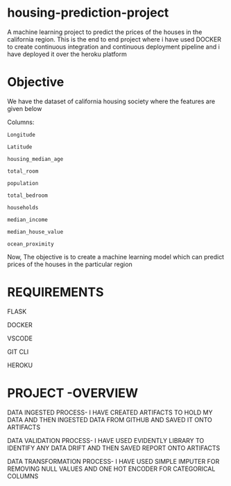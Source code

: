 # housing-prediction-project
A machine learning project to predict the prices of the houses in the california region.
This is the end to end project where i have used DOCKER to create continuous integration and continuous deployment pipeline and i have deployed it over the heroku platform 

# Objective
 We have the dataset of california housing society where the features are given below
 
 Columns:
    
	Longitude
 
	Latitude
 
	housing_median_age
 
	total_room
	
	population
	
	total_bedroom
	
	households
	
	median_income
	
	median_house_value
	
	ocean_proximity

Now, The objective is to create a machine learning model which can predict prices of the houses in the particular region


# REQUIREMENTS

  FLASK

  DOCKER

  VSCODE
  
  GIT CLI
  
  HEROKU 
  
# PROJECT -OVERVIEW

  DATA INGESTED PROCESS-
    I HAVE CREATED ARTIFACTS TO HOLD MY DATA AND THEN INGESTED DATA FROM GITHUB AND SAVED IT ONTO ARTIFACTS
    
    
  DATA VALIDATION PROCESS-
    I HAVE USED EVIDENTLY LIBRARY TO IDENTIFY ANY DATA DRIFT AND THEN SAVED REPORT ONTO ARTIFACTS
    

  DATA TRANSFORMATION PROCESS-
    I HAVE USED SIMPLE IMPUTER FOR REMOVING NULL VALUES AND ONE HOT ENCODER FOR CATEGORICAL COLUMNS
  
      
    
    
